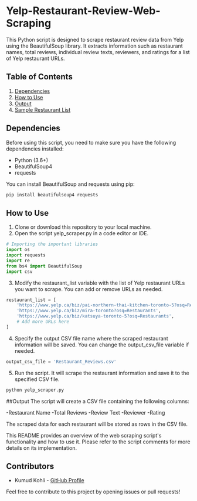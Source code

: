 # Yelp-Restaurant-Review-Web-Scraping

This Python script is designed to scrape restaurant review data from Yelp using the BeautifulSoup library. It extracts information such as restaurant names, total reviews, individual review texts, reviewers, and ratings for a list of Yelp restaurant URLs.

## Table of Contents
1. [Dependencies](#dependencies)
2. [How to Use](#how-to-use)
3. [Output](#output)
4. [Sample Restaurant List](#sample-restaurant-list)

## Dependencies
Before using this script, you need to make sure you have the following dependencies installed:
- Python (3.6+)
- BeautifulSoup4
- requests

You can install BeautifulSoup and requests using pip:

```bash
pip install beautifulsoup4 requests
```
## How to Use
1. Clone or download this repository to your local machine.
2. Open the script yelp_scraper.py in a code editor or IDE.
```python
# Importing the important libraries
import os
import requests
import re
from bs4 import BeautifulSoup
import csv
```
3. Modify the restaurant_list variable with the list of Yelp restaurant URLs you want to scrape. You can add or remove URLs as needed.
```python
restaurant_list = [
    'https://www.yelp.ca/biz/pai-northern-thai-kitchen-toronto-5?osq=Restaurants',
    'https://www.yelp.ca/biz/mira-toronto?osq=Restaurants',
    'https://www.yelp.ca/biz/katsuya-toronto-5?osq=Restaurants',
    # Add more URLs here
]
```
4. Specify the output CSV file name where the scraped restaurant information will be saved. You can change the output_csv_file variable if needed.
```python
output_csv_file = 'Restaurant_Reviews.csv'
```
5. Run the script. It will scrape the restaurant information and save it to the specified CSV file.
```python
python yelp_scraper.py
```

##Output
The script will create a CSV file containing the following columns:

-Restaurant Name
-Total Reviews
-Review Text
-Reviewer
-Rating

The scraped data for each restaurant will be stored as rows in the CSV file.

This README provides an overview of the web scraping script's functionality and how to use it. Please refer to the script comments for more details on its implementation.

## Contributors

- Kumud Kohli - [GitHub Profile](https://github.com/kumudkohli)

Feel free to contribute to this project by opening issues or pull requests!
